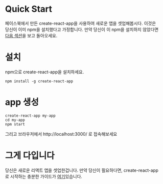 # Quick Start

페이스북에서 만든 create-react-app을 사용하여 새로운 앱을 셋업해봅시다. 이것은 당신이 이미 npm을 설치했다고 가정합니다. 만약 당신이 이 npm을 설치하지 않았다면 [다음 섹션](http://www.react.express/npm)을 보고 돌아오세요.

# 설치
npm으로 create-react-app을 설치하세요.

``` shell
npm install -g create-react-app
```

# app 생성

``` shell 
create-react-app my-app
cd my-app
npm start
```

그리고 브라우저에서 http://localhost:3000/ 로 접속해보세요

# 그게 다입니다
당신은 새로운 리액트 앱을 셋업한겁니다. 만약 당신이 필요하다면, create-react-app로 시작하는 충분한 가이드가 [여기](https://github.com/facebookincubator/create-react-app#getting-started)있습니다. 

